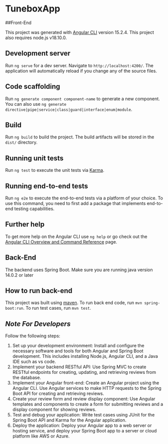# TuneboxApp

##Front-End

This project was generated with [Angular CLI](https://github.com/angular/angular-cli) version 15.2.4. This project also requires node.js v18.10.0.

## Development server

Run `ng serve` for a dev server. Navigate to `http://localhost:4200/`. The application will automatically reload if you change any of the source files.

## Code scaffolding

Run `ng generate component component-name` to generate a new component. You can also use `ng generate directive|pipe|service|class|guard|interface|enum|module`.

## Build

Run `ng build` to build the project. The build artifacts will be stored in the `dist/` directory.

## Running unit tests

Run `ng test` to execute the unit tests via [Karma](https://karma-runner.github.io).

## Running end-to-end tests

Run `ng e2e` to execute the end-to-end tests via a platform of your choice. To use this command, you need to first add a package that implements end-to-end testing capabilities.

## Further help

To get more help on the Angular CLI use `ng help` or go check out the [Angular CLI Overview and Command Reference](https://angular.io/cli) page.

## Back-End

The backend uses Spring Boot. Make sure you are running java version 14.0.2 or later

## How to run back-end

This project was built using [maven](https://repo.maven.apache.org/maven2/org/apache/maven/wrapper/maven-wrapper/3.1.0/maven-wrapper-3.1.0.jar). To run back end code, run `mvn spring-boot:run`. To run test cases, run `mvn test`.

## *Note For Developers*

Follow the following steps:

1.	Set up your development environment: Install and configure the necessary software and tools for both Angular and Spring Boot development. This includes installing Node.js, Angular CLI, and a Java IDE such as vs code.
2.	Implement your backend RESTful API: Use Spring MVC to create RESTful endpoints for creating, updating, and retrieving reviews from the database.
3.	Implement your Angular front-end: Create an Angular project using the Angular CLI. Use Angular services to make HTTP requests to the Spring Boot API for creating and retrieving reviews.
4.	Create your review form and review display component: Use Angular templates and components to create a form for submitting reviews and a display component for showing reviews.
5.	Test and debug your application: Write test cases using JUnit for the Spring Boot API and Karma for the Angular application. 
6.	Deploy the application: Deploy your Angular app to a web server or hosting service, and deploy your Spring Boot app to a server or cloud platform like AWS or Azure.

